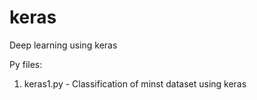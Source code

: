 # keras
Deep learning using keras

Py files:
1. keras1.py - Classification of minst dataset using keras
